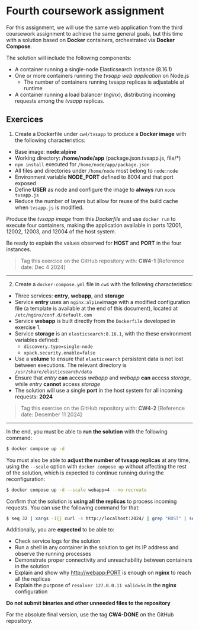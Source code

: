 # Fourth coursework assignment

For this assignment, we will use the same web application from the third coursework assignment to achieve the same general goals, but this time with a solution based on **Docker** containers, orchestrated via **Docker Compose**.

The solution will include the following components:

- A container running a single-node Elasticsearch instance (8.16.1)
- One or more containers running the *tvsapp web application* on Node.js
    * The number of containers running tvsapp replicas is adjustable at runtime
- A container running a load balancer (*nginx*), distributing incoming requests among the *tvsapp* replicas.

## Exercices

1. Create a Dockerfile under `cw4/tvsapp` to produce a **Docker image** with the following characteristics:

- Base image: **node:alpine**
- Working directory: **/home/node/app** (package.json.tvsapp.js, file/*)
- `npm install` executed for `/home/node/app/package.json`
- All files and directories under `/home/node` most belong to `node:node`
- Environment variable **NODE_PORT** defined to 8004 and that port exposed
- Define **USER** as node and configure the image to **always** run `node tvsapp.js`
- Reduce the number of layers but allow for reuse of the build cache when `tvsapp.js` is modified.

Produce the *tvsapp image* from this *Dockerfile* and use `docker run` to execute four containers, making the application available in ports 12001, 12002, 12003, and 12004 of the host system.

Be ready to explain the values observed for **HOST** and **PORT** in the four instances.

> Tag this exercice on the GitHub repository with: **CW4-1** [Reference date: Dec 4 2024]

----

2. Create a `docker-compose.yml` file in `cw4` with the following characteristics:

- Three services: **entry**, **webapp**, and **storage**
- Service **entry** uses an `nginx:alpine`image with a modified configuration file (a template is available at the end of this document), located at `/etc/nginx/conf.d/default.com`
-  Service **webapp** is built directly from the `Dockerfile` developed in exercise 1.
- Service **storage** is an `elasticsearch:8.16.1`, with the these environment variables defined:
    * `discovery.type=single-node`
    * `xpack.security.enable=false`
- Use a **volume** to ensure that `elasticsearch` persistent data is not lost between executions. The relevant directory is `/usr/share/elasticsearch/data`
- Ensure that *entry* **can** access *webapp* and *webapp* **can** access *storage*, while *entry* **cannot** access *storage*
- The solution will use a single **port** in the host system for all incoming requests: **2024**

> Tag this exercise on the GitHub repository with: **CW4-2** [Reference date: December 11 2024]

---

In the end, you must be able to **run the solution** with the following command:

```bash
$ docker compose up -d
```

You must also be able to **adjust the number of tvsapp replicas** at any time, using the `--scale` option with `docker compose up` without affecting the rest of the solution, which is expected to continue running during the reconfiguration:

```bash
$ docker compose up -d --scale webapp=4 --no-recreate
```

Confirm that the solution is **using all the replicas** to process incoming requests. You can use the following command for that:

```bash
$ seq 32 | xargs -I{} curl -s http://localhost:2024/ | grep "HOST" | sed "s/<\/\?[a-z]\+>//g" | sed "s/^[[:space:]]*//" | sort | uniq -c
```

Additionally, you are **expected** to be able to:

- Check service logs for the solution
- Run a shell in any container in the solution to get its IP address and observe the running processes
- Demonstrate proper connectivity and unreachability between containers in the solution
- Explain and show why [http://webapp:PORT](http://webapp:PORT) is enough on **nginx** to reach all the replicas
- Explain the purpose of `resolver 127.0.0.11 valid=5s` in the **nginx** configuration

**Do not submit binaries and other unneeded files to the repository**

For the absolute final version, use the tag **CW4-DONE** on the GitHub repository.

